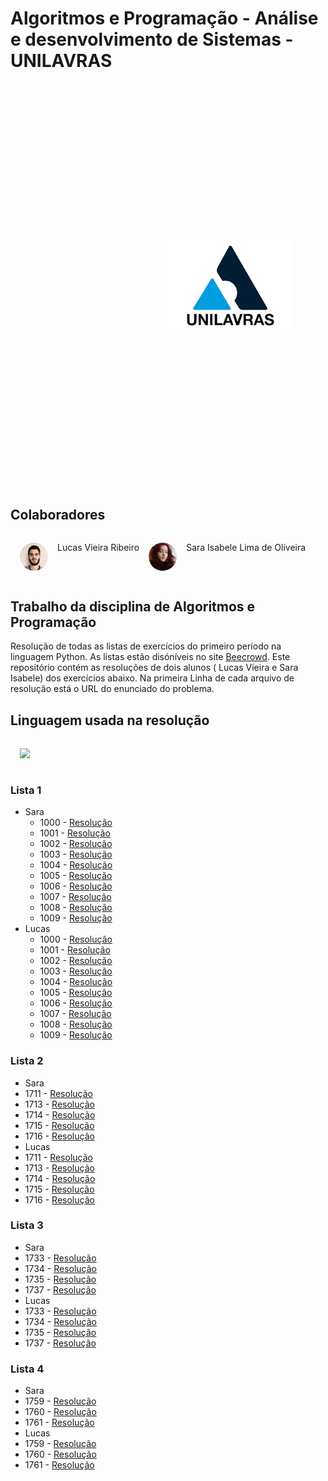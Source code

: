 # Algoritmos e Programação - Análise e desenvolvimento de Sistemas - UNILAVRAS
<img style='width:200px;margin:50%;' src="images/logoUnilavras.png" />

## Colaboradores
<div style='display:flex;'>
  <img style='width:45px;margin:15px;border-radius:50%;' src="images/LucasMeuNamoradoLindo.jpg" /><p>Lucas Vieira Ribeiro</p>
  <img style='width:45px;margin:15px;border-radius:50%;' src="images/euSara.jpg" /><p>Sara Isabele Lima de Oliveira</p>
 </div>

## Trabalho da disciplina de Algoritmos e Programação
Resolução de todas as listas de exercícios do primeiro período na linguagem Python. As listas estão disóníveis no site [Beecrowd](https://www.beecrowd.com.br). Este repositório contém as resoluções de dois alunos ( Lucas Vieira e Sara Isabele) dos exercícios abaixo.
Na primeira Linha de cada arquivo de resolução está o URL do enunciado do problema.

## Linguagem usada na resolução
<img style='width:45px;margin:15px;' src="https://cdn.jsdelivr.net/gh/devicons/devicon/icons/python/python-original-wordmark.svg" />

### Lista 1
  * Sara
    * 1000 - [Resolução](https://github.com/JimCarey08/Algoritmos-e-Programa-o/blob/main/SaraIsabeleLimaDeOliveira/Lista%201/1000.py)
    * 1001 - [Resolução]()
    * 1002 - [Resolução]()
    * 1003 - [Resolução]()
    * 1004 - [Resolução]()
    * 1005 - [Resolução]()
    * 1006 - [Resolução]()
    * 1007 - [Resolução]()
    * 1008 - [Resolução]()
    * 1009 - [Resolução]()
  * Lucas
    * 1000 - [Resolução]()
    * 1001 - [Resolução]()
    * 1002 - [Resolução]()
    * 1003 - [Resolução]()
    * 1004 - [Resolução]()
    * 1005 - [Resolução]()
    * 1006 - [Resolução]()
    * 1007 - [Resolução]()
    * 1008 - [Resolução]()
    * 1009 - [Resolução]()

### Lista 2
  * Sara
   * 1711 - [Resolução]()
   * 1713 - [Resolução]()
   * 1714 - [Resolução]()
   * 1715 - [Resolução]()
   * 1716 - [Resolução]()
  * Lucas 
   * 1711 - [Resolução]()
   * 1713 - [Resolução]()
   * 1714 - [Resolução]()
   * 1715 - [Resolução]()
   * 1716 - [Resolução]() 

### Lista 3
  * Sara
   * 1733 - [Resolução]()
   * 1734 - [Resolução]()
   * 1735 - [Resolução]()
   * 1737 - [Resolução]()
  * Lucas 
   * 1733 - [Resolução]()
   * 1734 - [Resolução]()
   * 1735 - [Resolução]()
   * 1737 - [Resolução]()

### Lista 4
  * Sara
   * 1759 - [Resolução]()
   * 1760 - [Resolução]()
   * 1761 - [Resolução]()
  * Lucas
   * 1759 - [Resolução]()
   * 1760 - [Resolução]()
   * 1761 - [Resolução]() 
